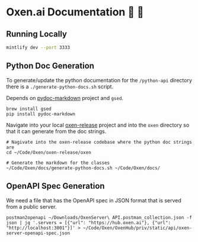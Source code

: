 # Oxen.ai Documentation 🐂 🌾

## Running Locally

```bash
mintlify dev --port 3333
```

## Python Doc Generation

To generate/update the python documentation for the `/python-api` directory there is a `./generate-python-docs.sh` script.

Depends on [pydoc-markdown](https://pypi.org/project/pydoc-markdown/) project and `gsed`.

```
brew install gsed
pip install pydoc-markdown
```

Navigate into your local [oxen-release](https://github.com/Oxen-AI/oxen-release) project and into the `oxen` directory so that it can generate from the doc strings.

```
# Nagivate into the oxen-release codebase where the python doc strings are
cd ~/Code/Oxen/oxen-release/oxen

# Generate the markdown for the classes
~/Code/Oxen/docs/generate-python-docs.sh ~/Code/Oxen/docs/
```

## OpenAPI Spec Generation

We need a file that has the OpenAPI spec in JSON format that is served from a public server.

```
postman2openapi ~/Downloads/OxenServer\ API.postman_collection.json -f json | jq '.servers = [{"url": "https://hub.oxen.ai"}, {"url": "http://localhost:3001"}]' > ~/Code/Oxen/OxenHub/priv/static/api/oxen-server-openapi-spec.json
```